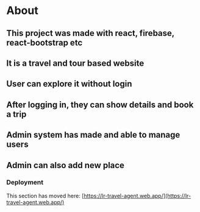 # About
## This project was made with react, firebase, react-bootstrap etc
## It is a travel and tour based website
## User can explore it without login
## After logging in, they can show details and book a trip
## Admin system has made and able to manage users
## Admin can also add new place

### Deployment

This section has moved here: [https://lr-travel-agent.web.app/](https://lr-travel-agent.web.app/)